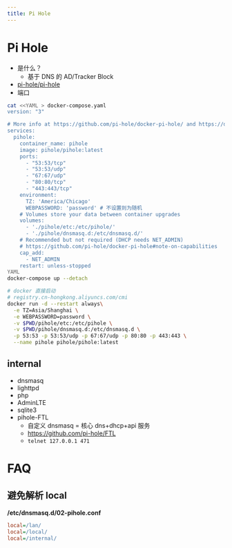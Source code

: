 ```yaml
---
title: Pi Hole
---
```


# Pi Hole

- 是什么？
  - 基于 DNS 的 AD/Tracker Block
- [pi-hole/pi-hole](https://github.com/pi-hole/pi-hole/)
- 端口

```bash
cat <<YAML > docker-compose.yaml
version: "3"

# More info at https://github.com/pi-hole/docker-pi-hole/ and https://docs.pi-hole.net/
services:
  pihole:
    container_name: pihole
    image: pihole/pihole:latest
    ports:
      - "53:53/tcp"
      - "53:53/udp"
      - "67:67/udp"
      - "80:80/tcp"
      - "443:443/tcp"
    environment:
      TZ: 'America/Chicago'
      WEBPASSWORD: 'password' # 不设置则为随机
    # Volumes store your data between container upgrades
    volumes:
      - './pihole/etc:/etc/pihole/'
      - './pihole/dnsmasq.d:/etc/dnsmasq.d/'
    # Recommended but not required (DHCP needs NET_ADMIN)
    # https://github.com/pi-hole/docker-pi-hole#note-on-capabilities
    cap_add:
      - NET_ADMIN
    restart: unless-stopped
YAML
docker-compose up --detach

# docker 直接启动
# registry.cn-hongkong.aliyuncs.com/cmi
docker run -d --restart always\
  -e TZ=Asia/Shanghai \
  -e WEBPASSWORD=password \
  -v $PWD/pihole/etc:/etc/pihole \
  -v $PWD/pihole/dnsmasq.d:/etc/dnsmasq.d \
  -p 53:53 -p 53:53/udp -p 67:67/udp -p 80:80 -p 443:443 \
  --name pihole pihole/pihole:latest
```

## internal

- dnsmasq
- lighttpd
- php
- AdminLTE
- sqlite3
- pihole-FTL
  - 自定义 dnsmasq = 核心 dns+dhcp+api 服务
  - https://github.com/pi-hole/FTL
  - `telnet 127.0.0.1 471`

# FAQ

## 避免解析 local

**/etc/dnsmasq.d/02-pihole.conf**

```ini
local=/lan/
local=/local/
local=/internal/
```
